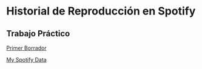 # Historial de Reproducción en Spotify
## Trabajo Práctico

[Primer Borrador](https://docs.google.com/document/d/1Q88r3SkX1IiiruTAHgsB6OrA1J2S4Zx-sf4N6aXLbt0/edit)

[My Spotify Data](belisario-olivera.github.io/infovis/myData.html)






